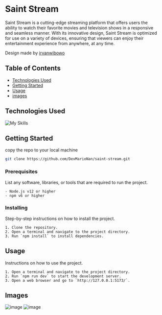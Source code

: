 # Saint Stream

Saint Stream is a cutting-edge streaming platform that offers users the ability to watch their favorite movies and television shows in a responsive and seamless manner. With its innovative design, Saint Stream is optimized for use on a variety of devices, ensuring that viewers can enjoy their entertainment experience from anywhere, at any time.

Design made by [irvanwibowo](https://www.figma.com/@irvanwibowo)

## Table of Contents

- [Technologies Used](#technologies-used)
- [Getting Started](#getting-started)
- [Usage](#usage)
- [images](#images)

## Technologies Used

![My Skills](https://skillicons.dev/icons?i=ts,react,tailwindcss,materialui,git,npm)

## Getting Started

copy the repo to your local machine

```bash
git clone https://github.com/DevMarioNan/saint-stream.git
```

### Prerequisites

List any software, libraries, or tools that are required to run the project.

```
- Node.js v12 or higher
- npm v6 or higher
```

### Installing

Step-by-step instructions on how to install the project.

```
1. Clone the repository.
2. Open a terminal and navigate to the project directory.
3. Run `npm install` to install dependencies.
```

## Usage

Instructions on how to use the project.

```
1. Open a terminal and navigate to the project directory.
2. Run `npm run dev` to start the development server.
3. Open a web browser and go to `http://127.0.0.1:5173/`.
```
## Images
![image](https://gcdnb.pbrd.co/images/e1qAdXLXQZHz.png?o=1)
![image](https://gcdnb.pbrd.co/images/jpdXJnjX5cYY.png?o=1)

